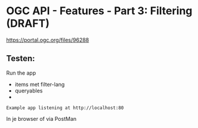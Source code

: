 # OGC API - Features - Part 3: Filtering (DRAFT)

https://portal.ogc.org/files/96288

## Testen:
Run the app

- items met filter-lang
- queryables
- 
`Example app listening at http://localhost:80`

In je browser of via PostMan

